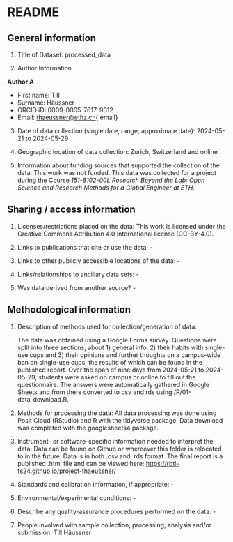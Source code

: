 # README

## General information

1.  Title of Dataset: processed_data

2.  Author Information

**Author A**

-   First name: Till
-   Surname: Häussner
-   ORCID iD: 0009-0005-7617-9312
-   Email: [thaeussner\@ethz.ch](mailto:thaeussner@ethz.ch){.email}

3.  Date of data collection (single date, range, approximate date): 2024-05-21 to 2024-05-29

4.  Geographic location of data collection: Zurich, Switzerland and online

5.  Information about funding sources that supported the collection of the data: This work was not funded. This data was collected for a project during the Course *151-8102-00L Research Beyond the Lab: Open Science and Research Methods for a Global Engineer at ETH.*

## Sharing / access information

1.  Licenses/restrictions placed on the data: This work is licensed under the Creative Commons Attribution 4.0 International license (CC-BY-4.0).

2.  Links to publications that cite or use the data: -

3.  Links to other publicly accessible locations of the data: -

4.  Links/relationships to ancillary data sets: -

5.  Was data derived from another source? -

## Methodological information

1.  Description of methods used for collection/generation of data:

    The data was obtained using a Google Forms survey. Questions were split into three sections, about 1) general info, 2) their habits with single-use cups and 3) their opinions and further thoughts on a campus-wide ban on single-use cups, the results of which can be found in the published report. Over the span of nine days from 2024-05-21 to 2024-05-29, students were asked on campus or online to fill out the questionnaire. The answers were automatically gathered in Google Sheets and from there converted to csv and rds using /R/01-data_download.R.

2.  Methods for processing the data: All data processing was done using Posit Cloud (RStudio) and R with the tidyverse package. Data download was completed with the googlesheets4 package.

3.  Instrument- or software-specific information needed to interpret the data: Data can be found on Github or whereever this folder is relocated to in the future. Data is in both .csv and .rds format. The final report is a published .html file and can be viewed here: <https://rbtl-fs24.github.io/project-thaeussner/>

4.  Standards and calibration information, if appropriate: -

5.  Environmental/experimental conditions: -

6.  Describe any quality-assurance procedures performed on the data: -

7.  People involved with sample collection, processing, analysis and/or submission: Till Häussner
